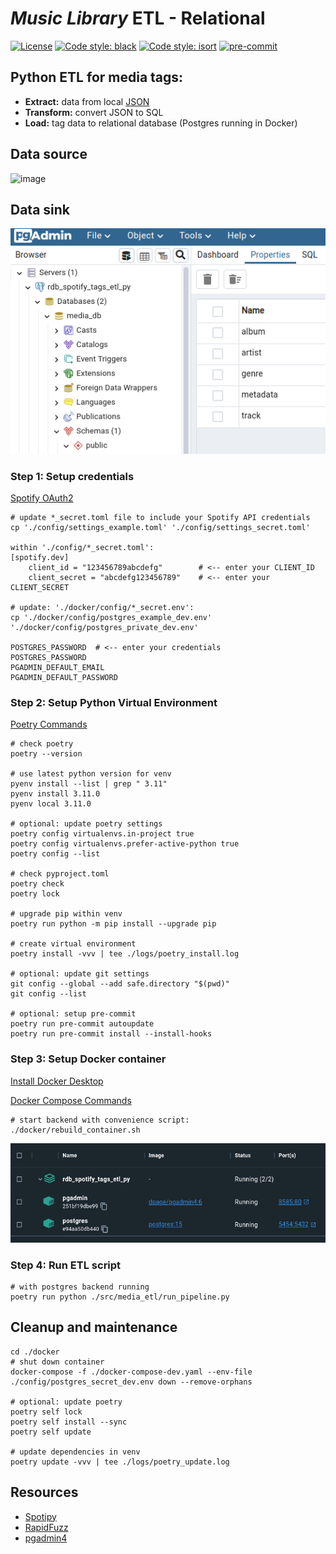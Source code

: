 # *Music Library* ETL - Relational

[![License](https://img.shields.io/badge/license-MIT-blue.svg)](https://opensource.org/licenses/MIT)
[![Code style: black](https://img.shields.io/badge/code%20style-black-000000.svg)](https://github.com/psf/black)
[![Code style: isort](https://img.shields.io/badge/%20imports-isort-%231674b1)](https://pycqa.github.io/isort/)
[![pre-commit](https://img.shields.io/badge/pre--commit-enabled-blue?logo=pre-commit&logoColor=white)](https://github.com/pre-commit/pre-commit)

## Python ETL for media tags:
* __Extract:__ data from local [JSON](./data/input/media_report.json)
* __Transform:__ convert JSON to SQL
* __Load:__ tag data to relational database (Postgres running in Docker)

## Data source
![image](./img/json_input.png)

## Data sink
![image](./img/postgres_media_db.png)


### Step 1: Setup credentials
[Spotify OAuth2](https://developer.spotify.com/documentation/general/guides/authorization/)
```
# update *_secret.toml file to include your Spotify API credentials
cp './config/settings_example.toml' './config/settings_secret.toml'

within './config/*_secret.toml':
[spotify.dev]
    client_id = "123456789abcdefg"        # <-- enter your CLIENT_ID
    client_secret = "abcdefg123456789"    # <-- enter your CLIENT_SECRET

# update: './docker/config/*_secret.env':
cp './docker/config/postgres_example_dev.env' './docker/config/postgres_private_dev.env'

POSTGRES_PASSWORD  # <-- enter your credentials
POSTGRES_PASSWORD
PGADMIN_DEFAULT_EMAIL
PGADMIN_DEFAULT_PASSWORD
```

### Step 2: Setup Python Virtual Environment
[Poetry Commands](https://python-poetry.org/docs/cli/)
```
# check poetry
poetry --version

# use latest python version for venv
pyenv install --list | grep " 3.11"
pyenv install 3.11.0
pyenv local 3.11.0

# optional: update poetry settings
poetry config virtualenvs.in-project true
poetry config virtualenvs.prefer-active-python true
poetry config --list

# check pyproject.toml
poetry check
poetry lock

# upgrade pip within venv
poetry run python -m pip install --upgrade pip

# create virtual environment
poetry install -vvv | tee ./logs/poetry_install.log

# optional: update git settings
git config --global --add safe.directory "$(pwd)"
git config --list

# optional: setup pre-commit
poetry run pre-commit autoupdate
poetry run pre-commit install --install-hooks
```

### Step 3: Setup Docker container
[Install Docker Desktop](https://www.docker.com/products/docker-desktop)

[Docker Compose Commands](https://docs.docker.com/engine/reference/commandline/compose/)
```
# start backend with convenience script:
./docker/rebuild_container.sh
```
![image](./img/docker.png)

### Step 4: Run ETL script
```
# with postgres backend running
poetry run python ./src/media_etl/run_pipeline.py
```

## Cleanup and maintenance
```
cd ./docker
# shut down container
docker-compose -f ./docker-compose-dev.yaml --env-file ./config/postgres_secret_dev.env down --remove-orphans

# optional: update poetry
poetry self lock
poetry self install --sync
poetry self update

# update dependencies in venv
poetry update -vvv | tee ./logs/poetry_update.log
```

## Resources
* [Spotipy](https://spotipy.readthedocs.io)
* [RapidFuzz](https://github.com/maxbachmann/rapidfuzz)
* [pgadmin4](https://www.pgadmin.org/docs/pgadmin4/latest/container_deployment.html)
